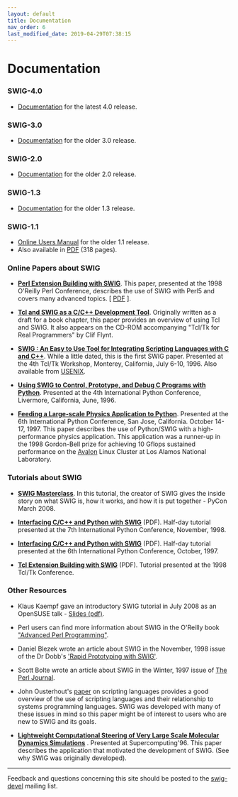 ```yaml
---
layout: default
title: Documentation
nav_order: 6
last_modified_date: 2019-04-29T07:38:15
---
```


# Documentation

### SWIG-4.0

-   [Documentation](Doc4.0/index.html) for the latest 4.0 release.

### SWIG-3.0

-   [Documentation](Doc3.0/index.html) for the older 3.0 release.

### SWIG-2.0

-   [Documentation](Doc2.0/index.html) for the older 2.0 release.

### SWIG-1.3

-   [Documentation](Doc1.3/index.html) for the older 1.3 release.

### SWIG-1.1

-   [Online Users Manual](Doc1.1/HTML/Contents.html) for the older 1.1
    release.
-   Also available in [PDF](Doc1.1/PDF/SWIGManual.pdf) (318 pages).

### Online Papers about SWIG

-   **[Perl Extension Building with SWIG](papers/Perl98/swigperl.htm)**.
    This paper, presented at the 1998 O\'Reilly Perl Conference,
    describes the use of SWIG with Perl5 and covers many advanced
    topics. \[ [PDF](papers/Perl98/swigperl.pdf) \].

-   **[Tcl and SWIG as a C/C++ Development
    Tool](papers/Tcl98/TclChap.html)**. Originally written as a draft
    for a book chapter, this paper provides an overview of using Tcl and
    SWIG. It also appears on the CD-ROM accompanying "Tcl/Tk for Real
    Programmers" by Clif Flynt.

-   **[SWIG : An Easy to Use Tool for Integrating Scripting Languages
    with C and C++](papers/Tcl96/tcl96.html)**. While a little dated,
    this is the first SWIG paper. Presented at the 4th Tcl/Tk Workshop,
    Monterey, California, July 6-10, 1996. Also available from
    [USENIX](http://www.usenix.org/publications/library/proceedings/tcl96/beazley.html).

-   **[Using SWIG to Control, Prototype, and Debug C Programs with
    Python](papers/Py96/python96.html)**. Presented at the 4th
    International Python Conference, Livermore, California, June, 1996.

-   **[Feeding a Large-scale Physics Application to
    Python](papers/Py97/beazley.html)**. Presented at the 6th
    International Python Conference, San Jose, California. October
    14-17, 1997. This paper describes the use of Python/SWIG with a
    high-performance physics application. This application was a
    runner-up in the 1998 Gordon-Bell prize for achieving 10 Gflops
    sustained performance on the
    [Avalon](http://loki-www.lanl.gov/papers/sc98/) Linux Cluster at Los
    Alamos National Laboratory.

### Tutorials about SWIG

-   **[SWIG Masterclass](http://www.dabeaz.com/SwigMaster/index.html)**.
    In this tutorial, the creator of SWIG gives the inside story on what
    SWIG is, how it works, and how it is put together - PyCon March
    2008.

-   **[Interfacing C/C++ and Python with
    SWIG](papers/PyTutorial98/PyTutorial98.pdf)** (PDF). Half-day
    tutorial presented at the 7th International Python Conference,
    November, 1998.

-   **[Interfacing C/C++ and Python with
    SWIG](papers/PyTutorial97/PyTutorial97.pdf)** (PDF). Half-day
    tutorial presented at the 6th International Python Conference,
    October, 1997.

-   **[Tcl Extension Building with
    SWIG](papers/TclTutorial98/TclTutorial98.pdf)** (PDF). Tutorial
    presented at the 1998 Tcl/Tk Conference.

### Other Resources

-   Klaus Kaempf gave an introductory SWIG tutorial in July 2008 as an
    OpenSUSE talk - [Slides
    (pdf)](http://files.opensuse.org/opensuse/en/e/eb/Kkaempf_KnowledgeSharing_Swig.pdf).

-   Perl users can find more information about SWIG in the O\'Reilly
    book ["Advanced Perl
    Programming"](http://www.ora.com/catalog/advperl).

-   Daniel Blezek wrote an article about SWIG in the November, 1998
    issue of the Dr Dobb\'s [\'Rapid Prototyping with
    SWIG\'](http://www.drdobbs.com/rapid-prototyping-with-swig/184403568).

-   Scott Bolte wrote an article about SWIG in the Winter, 1997 issue of
    [The Perl Journal](http://www.tpj.com).

-   John Ousterhout\'s [paper](https://www.tcl.tk/doc/scripting.html) on
    scripting languages provides a good overview of the use of scripting
    languages and their relationship to systems programming languages.
    SWIG was developed with many of these issues in mind so this paper
    might be of interest to users who are new to SWIG and its goals.

-   **[Lightweight Computational Steering of Very Large Scale Molecular
    Dynamics
    Simulations](http://dl.acm.org/citation.cfm?id=369136&CFID=735721914&CFTOKEN=57174172)**
    . Presented at Supercomputing\'96. This paper describes the
    application that motivated the development of SWIG. (See why SWIG
    was originally developed).

------------------------------------------------------------------------

Feedback and questions concerning this site should be posted to the
[swig-devel](mail.html) mailing list.
